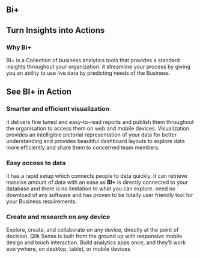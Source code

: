 ## Bi+

## Turn Insights into Actions

###  Why Bi+
BI+ is a Collection of business analytics tools that provides a standard insights throughout your organization. it streamline your process by giving you an ability to use live data by predicting needs of the Business.
 
 ## See BI+ in Action
 
### Smarter and efficient visualization

it delivers fine tuned and easy-to-read reports and publish them throughout the organisation to access them on web and mobile devices. Visualization provides an intelligible pictorial representation of your data for better understanding and provides beautiful dashboard layouts to explore data more efficiently and share them to concerned team members.

### Easy access to data 

it has a rapid setup which connects people to data quickly. it can retrieve massive amount of data with an ease as **BI+** is directly connected to your database and there is no limitation to what you can explore. need no download of any software and has proven to be totally user friendly tool for your Business requirements.

### Create and research on any device
Explore, create, and collaborate on any device, directly at the point of decision. Qlik Sense is built from the ground up with responsive mobile design and touch interaction. Build analytics apps once, and they’ll work everywhere, on desktop, tablet, or mobile devices
<!--stackedit_data:
eyJoaXN0b3J5IjpbLTE5ODU4NzM0MzldfQ==
-->